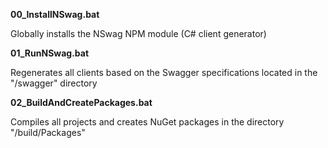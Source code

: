 **00_InstallNSwag.bat**

Globally installs the NSwag NPM module (C# client generator)

**01_RunNSwag.bat**

Regenerates all clients based on the Swagger specifications located in the "/swagger" directory

**02_BuildAndCreatePackages.bat**

Compiles all projects and creates NuGet packages in the directory "/build/Packages"